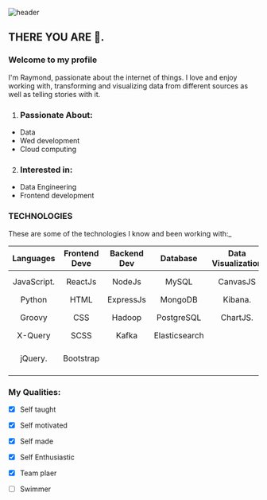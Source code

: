![header](https://capsule-render.vercel.app/api?type=rounded&color=gradient&testBG=true&animation=fadeIn&height=200&section=footer&text=%20Raymond&fontSize=90)

## THERE YOU ARE 👋. 
### Welcome to my profile 

I'm Raymond, passionate about the internet of things. I love and enjoy working with, transforming and visualizing data from different sources as well as telling stories with it.


1. ### Passionate About:
  - Data
  - Wed development
  - Cloud computing 

2. ### Interested in:
  - Data Engineering
  - Frontend development


### TECHNOLOGIES
  These are some of the technologies I know and been working with:_



| Languages              | Frontend Deve | Backend Dev   | Database       | Data Visualization | (BaaS) && Bssd  | Testing     | Other           |
| :---:                  |  :---:        |  :---:        | :---:          | :---:            |  :---:          | :---:         | :---:         |
| JavaScript.            | ReactJs       | NodeJs        | MySQL         | CanvasJS          | Amazone (aws)   |  Jest         | Linux         |
| Python                 | HTML          | ExpressJs     | MongoDB       |  Kibana.          | Kubernetes      |               | Git           |
| Groovy                 | CSS           | Hadoop        | PostgreSQL    | ChartJS.          | Bash            |               | Visual Studios |
| X-Query                | SCSS          | Kafka         | Elasticsearch |                   | Firebase        |               | Postman        |
| jQuery.                | Bootstrap     |               |               |                   | Heroku          |               | Oxygwn-XML-developer |



### My Qualities:

 - [x]  Self taught
 - [x]  Self motivated
 - [x]  Self made
 - [x]  Self Enthusiastic
 - [x]  Team plaer
 - [ ]  Swimmer


[^1]: My reference.
[^2]: Every new line should be prefixed with 2 spaces.  
  This allows you to have a footnote with multiple lines.
  
[^note]:
     footnotes will still render with numbers instead of the text but allow easier identification and linking.  
    This footnote also has been made with a different syntax using 4 spaces for new lines.
